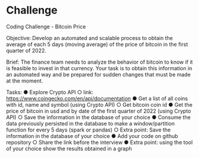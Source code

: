 # Challenge

Coding Challenge - Bitcoin Price


Objective:
Develop an automated and scalable process to obtain the average of each 5
days (moving average) of the price of bitcoin in the first quarter of 2022.


Brief:
The finance team needs to analyze the behavior of bitcoin to know if it is feasible to invest in that currency.
Your task is to obtain this information in an automated way and be prepared for
sudden changes that must be made at the moment.


Tasks:
● Explore Crypto API
       ○ link: https://www.coingecko.com/en/api/documentation
● Get a list of all coins with id, name and symbol (using Crypto API)
○ Get bitcoin coin id
● Get the price of bitcoin in usd and by date of the first quarter of 2022 (using
Crypto API)
○ Save the information in the database of your choice
● Consume the data previously persisted in the database to make a
window/partition function for every 5 days (spark or pandas)
○ Extra point: Save the information in the database of your choice
● Add your code on github repository
○ Share the link before the interview
● Extra point: using the tool of your choice show the results obtained in a
graph
